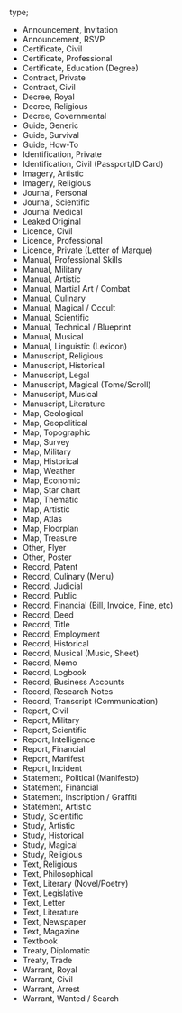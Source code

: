 type;
- Announcement, Invitation
- Announcement, RSVP
- Certificate, Civil
- Certificate, Professional
- Certificate, Education (Degree)
- Contract, Private
- Contract, Civil
- Decree, Royal
- Decree, Religious
- Decree, Governmental
- Guide, Generic
- Guide, Survival
- Guide, How-To
- Identification, Private
- Identification, Civil (Passport/ID Card)
- Imagery, Artistic
- Imagery, Religious
- Journal, Personal
- Journal, Scientific
- Journal Medical
- Leaked Original
- Licence, Civil
- Licence, Professional
- Licence, Private (Letter of Marque)
- Manual, Professional Skills
- Manual, Military
- Manual, Artistic
- Manual, Martial Art / Combat
- Manual, Culinary
- Manual, Magical / Occult
- Manual, Scientific
- Manual, Technical / Blueprint
- Manual, Musical
- Manual, Linguistic (Lexicon)
- Manuscript, Religious
- Manuscript, Historical
- Manuscript, Legal
- Manuscript, Magical (Tome/Scroll)
- Manuscript, Musical
- Manuscript, Literature
- Map, Geological
- Map, Geopolitical
- Map, Topographic
- Map, Survey
- Map, Military
- Map, Historical
- Map, Weather
- Map, Economic
- Map, Star chart
- Map, Thematic
- Map, Artistic
- Map, Atlas
- Map, Floorplan
- Map, Treasure
- Other, Flyer
- Other, Poster
- Record, Patent
- Record, Culinary (Menu)
- Record, Judicial
- Record, Public
- Record, Financial (Bill, Invoice, Fine, etc)
- Record, Deed
- Record, Title
- Record, Employment
- Record, Historical
- Record, Musical (Music, Sheet)
- Record, Memo
- Record, Logbook
- Record, Business Accounts
- Record, Research Notes
- Record, Transcript (Communication)
- Report, Civil
- Report, Military
- Report, Scientific
- Report, Intelligence
- Report, Financial
- Report, Manifest
- Report, Incident
- Statement, Political (Manifesto)
- Statement, Financial
- Statement, Inscription / Graffiti
- Statement, Artistic
- Study, Scientific
- Study, Artistic
- Study, Historical
- Study, Magical
- Study, Religious
- Text, Religious
- Text, Philosophical
- Text, Literary (Novel/Poetry)
- Text, Legislative
- Text, Letter
- Text, Literature
- Text, Newspaper
- Text, Magazine
- Textbook
- Treaty, Diplomatic
- Treaty, Trade
- Warrant, Royal
- Warrant, Civil
- Warrant, Arrest
- Warrant, Wanted / Search